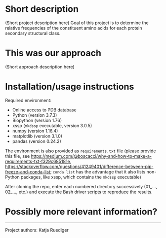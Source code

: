 # Short description

(Short project description here)
Goal of this project is to determine the relative frequencies of the constituent amino acids for each protein secondary structural class.

# This was our approach

(Short approach description here)

# Installation/usage instructions

Required environment: 
- Online access to PDB database
- Python (version 3.7.3)
- Biopython (version 1.76)
- xssp (`mkdssp` executable, version 3.0.5)
- numpy (version 1.16.4)
- matplotlib (version 3.1.0)
- pandas (version 0.24.2)

The environment is also provided as `requirements.txt` file (please provide this file, see https://medium.com/@boscacci/why-and-how-to-make-a-requirements-txt-f329c685181e, https://stackoverflow.com/questions/41249401/difference-between-pip-freeze-and-conda-list; `conda list` has the advantage that it also lists non-Python packages, like xssp, which contains the `mkdssp` executable)

After cloning the repo, enter each numbered directory successively (01_..., 02_..., etc.) and execute the Bash driver scripts to reproduce the results.

# Possibly more relevant information?

---
Project authors: Katja Ruediger
